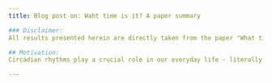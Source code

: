 ```yaml
---
title: Blog post on: Waht time is it? A paper summary

### Disclaimer: 
All results presented herein are directly taken from the paper "What time is it? Deep learning approaches for circadian rhythms" by Agostinelli et al. published in Bioinformatics, 32, 2016.

## Motivation:
Circadian rhythms play a crucial role in our everyday life - literally!

---
```

